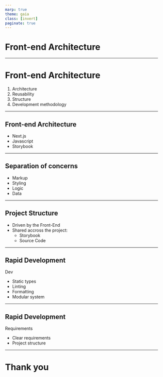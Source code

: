 ```yaml
---
marp: true
theme: gaia
class: [invert]
paginate: true
---
```


# Front-end Architecture

---

# Front-end Architecture

1. Architecture
2. Reusability
3. Structure
4. Development methodology

---

## Front-end Architecture

- Next.js
- Javascript
- Storybook

---

## Separation of concerns

- Markup
- Styling
- Logic
- Data

---

## Project Structure

- Driven by the Front-End
- Shared accross the project:
  - Storybook
  - Source Code

---

## Rapid Development

Dev

- Static types
- Linting
- Formatting
- Modular system

---

## Rapid Development

Requirements

- Clear requirements
- Project structure

---

# Thank you

